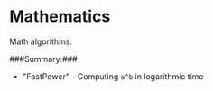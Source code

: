 Mathematics
===========

Math algorithms.

###Summary:###
* "FastPower" - Computing `a^b` in logarithmic time
